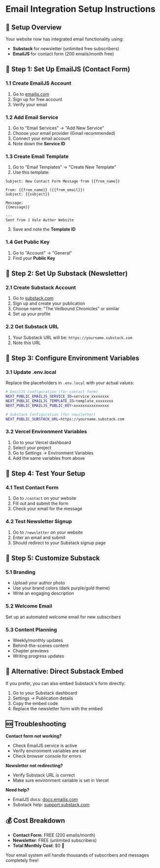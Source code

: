 # Email Integration Setup Instructions

## 🎯 Setup Overview
Your website now has integrated email functionality using:
- **Substack** for newsletter (unlimited free subscribers)
- **EmailJS** for contact form (200 emails/month free)

## 📧 Step 1: Set Up EmailJS (Contact Form)

### 1.1 Create EmailJS Account
1. Go to [emailjs.com](https://www.emailjs.com/)
2. Sign up for free account
3. Verify your email

### 1.2 Add Email Service
1. Go to "Email Services" → "Add New Service"
2. Choose your email provider (Gmail recommended)
3. Connect your email account
4. Note down the **Service ID**

### 1.3 Create Email Template
1. Go to "Email Templates" → "Create New Template"
2. Use this template:

```
Subject: New Contact Form Message from {{from_name}}

From: {{from_name}} ({{from_email}})
Subject: {{subject}}

Message:
{{message}}

---
Sent from J Vale Author Website
```

3. Save and note the **Template ID**

### 1.4 Get Public Key
1. Go to "Account" → "General"
2. Find your **Public Key**

## 📰 Step 2: Set Up Substack (Newsletter)

### 2.1 Create Substack Account
1. Go to [substack.com](https://substack.com/)
2. Sign up and create your publication
3. Choose name: "The Veilbound Chronicles" or similar
4. Set up your profile

### 2.2 Get Substack URL
1. Your Substack URL will be: `https://yourname.substack.com`
2. Note this URL

## 🔧 Step 3: Configure Environment Variables

### 3.1 Update .env.local
Replace the placeholders in `.env.local` with your actual values:

```bash
# EmailJS Configuration (for contact form)
NEXT_PUBLIC_EMAILJS_SERVICE_ID=service_xxxxxxxx
NEXT_PUBLIC_EMAILJS_TEMPLATE_ID=template_xxxxxxxx
NEXT_PUBLIC_EMAILJS_PUBLIC_KEY=xxxxxxxxxxxxxxxx

# Substack Configuration (for newsletter)
NEXT_PUBLIC_SUBSTACK_URL=https://yourname.substack.com
```

### 3.2 Vercel Environment Variables
1. Go to your Vercel dashboard
2. Select your project
3. Go to Settings → Environment Variables
4. Add the same variables from above

## 🧪 Step 4: Test Your Setup

### 4.1 Test Contact Form
1. Go to `/contact` on your website
2. Fill out and submit the form
3. Check your email for the message

### 4.2 Test Newsletter Signup
1. Go to `/newsletter` on your website
2. Enter an email and submit
3. Should redirect to your Substack signup page

## 🎨 Step 5: Customize Substack

### 5.1 Branding
- Upload your author photo
- Use your brand colors (dark purple/gold theme)
- Write an engaging description

### 5.2 Welcome Email
Set up an automated welcome email for new subscribers

### 5.3 Content Planning
- Weekly/monthly updates
- Behind-the-scenes content
- Chapter previews
- Writing progress updates

## 🔄 Alternative: Direct Substack Embed

If you prefer, you can also embed Substack's form directly:

1. Go to your Substack dashboard
2. Settings → Publication details
3. Copy the embed code
4. Replace the newsletter form with the embed

## 🆘 Troubleshooting

**Contact form not working?**
- Check EmailJS service is active
- Verify environment variables are set
- Check browser console for errors

**Newsletter not redirecting?**
- Verify Substack URL is correct
- Make sure environment variable is set in Vercel

**Need help?**
- EmailJS docs: [docs.emailjs.com](https://www.emailjs.com/docs/)
- Substack help: [support.substack.com](https://support.substack.com/)

## 💰 Cost Breakdown
- **Contact Form**: FREE (200 emails/month)
- **Newsletter**: FREE (unlimited subscribers)
- **Total Monthly Cost**: $0 🎉

Your email system will handle thousands of subscribers and messages completely free!